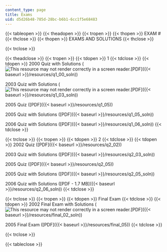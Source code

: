 ```yaml
---
content_type: page
title: Exams
uid: d5d26b48-785d-28bc-b6b1-6cc1f5e68483
---
```


{{< tableopen >}}
{{< theadopen >}}
{{< tropen >}}
{{< thopen >}}
EXAM #
{{< thclose >}}
{{< thopen >}}
EXAMS AND SOLUTIONS
{{< thclose >}}

{{< trclose >}}

{{< theadclose >}}
{{< tropen >}}
{{< tdopen >}}
1
{{< tdclose >}}
{{< tdopen >}}
2000 Quiz with Solutions (![This resource may not render correctly in a screen reader.](/images/inacessible.gif)[PDF]({{< baseurl >}}/resources/q1_00_soln))  
  
2003 Quiz with Solutions (![This resource may not render correctly in a screen reader.](/images/inacessible.gif)[PDF]({{< baseurl >}}/resources/q1_03_soln))  
  
2005 Quiz ([PDF]({{< baseurl >}}/resources/q1_05))  
  
2005 Quiz with Solutions ([PDF]({{< baseurl >}}/resources/q1_05_soln))  
  
2006 Quiz with Solutions ([PDF]({{< baseurl >}}/resources/q1_06_soln))
{{< tdclose >}}

{{< trclose >}}
{{< tropen >}}
{{< tdopen >}}
2
{{< tdclose >}}
{{< tdopen >}}
2002 Quiz ([PDF]({{< baseurl >}}/resources/q2_02))  
  
2003 Quiz with Solutions ([PDF]({{< baseurl >}}/resources/q2_03_soln))  
  
2005 Quiz ([PDF]({{< baseurl >}}/resources/q2_05))  
  
2005 Quiz with Solutions ([PDF]({{< baseurl >}}/resources/q2_05_soln))  
  
2006 Quiz with Solutions ([PDF - 1.7 MB]({{< baseurl >}}/resources/q2_06_soln))
{{< tdclose >}}

{{< trclose >}}
{{< tropen >}}
{{< tdopen >}}
Final Exam
{{< tdclose >}}
{{< tdopen >}}
2002 Final Exam with Solutions (![This resource may not render correctly in a screen reader.](/images/inacessible.gif)[PDF]({{< baseurl >}}/resources/final_02_soln))  
  
2005 Final Exam ([PDF]({{< baseurl >}}/resources/final_05))
{{< tdclose >}}

{{< trclose >}}

{{< tableclose >}}